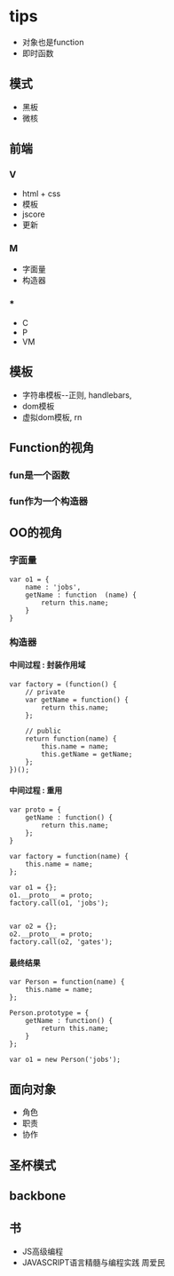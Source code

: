 # tips
* 对象也是function
* 即时函数

## 模式
* 黑板
* 微核

## 前端
### V
* html + css
* 模板
* jscore
* 更新

### M
* 字面量
* 构造器

### *
* C
* P
* VM

## 模板
* 字符串模板--正则, handlebars, 
* dom模板
* 虚拟dom模板, rn

## Function的视角
### fun是一个函数
### fun作为一个构造器

## OO的视角
### 字面量
```
var o1 = {
	name : 'jobs',
	getName : function  (name) {
		return this.name;
	}
}
```

### 构造器

#### 中间过程 : 封装作用域
```
var factory = (function() {
	// private
	var getName = function() {
		return this.name;
	};

	// public
	return function(name) {
		this.name = name;
		this.getName = getName;
	};
})();
```

#### 中间过程 : 重用
```
var proto = {
	getName : function() {
		return this.name;
	};
}

var factory = function(name) {
	this.name = name;
};

var o1 = {};
o1.__proto__ = proto;
factory.call(o1, 'jobs');


var o2 = {};
o2.__proto__ = proto;
factory.call(o2, 'gates');
```

#### 最终结果
```
var Person = function(name) {
	this.name = name;
};

Person.prototype = {
	getName : function() {
		return this.name;
	}
};

var o1 = new Person('jobs');
```


## 面向对象
* 角色
* 职责
* 协作


## 圣杯模式
## backbone
## 书
* JS高级编程
* JAVASCRIPT语言精髓与编程实践 周爱民

